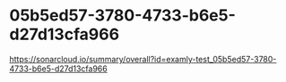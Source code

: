 # 05b5ed57-3780-4733-b6e5-d27d13cfa966
https://sonarcloud.io/summary/overall?id=examly-test_05b5ed57-3780-4733-b6e5-d27d13cfa966
